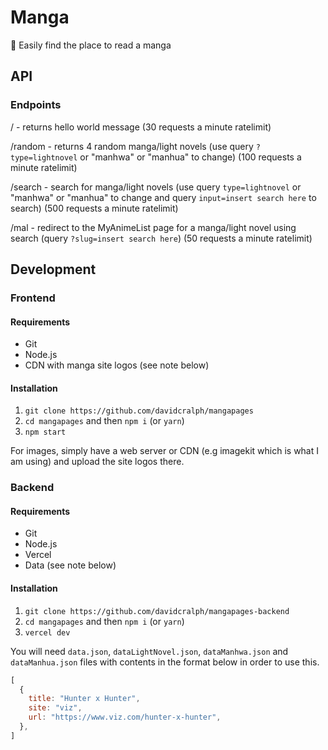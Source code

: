 # Manga
📖 Easily find the place to read a manga

## API
### Endpoints
/ - returns hello world message (30 requests a minute ratelimit)

/random - returns 4 random manga/light novels (use query ``?type=lightnovel`` or "manhwa" or "manhua" to change) (100 requests a minute ratelimit)

/search - search for manga/light novels (use query ``type=lightnovel`` or "manhwa" or "manhua" to change and query ``input=insert search here`` to search) (500 requests a minute ratelimit)

/mal - redirect to the MyAnimeList page for a manga/light novel using search (query ``?slug=insert search here``) (50 requests a minute ratelimit)

## Development
### Frontend
#### Requirements
* Git
* Node.js
* CDN with manga site logos (see note below)

#### Installation
1. ``git clone https://github.com/davidcralph/mangapages``
2. ``cd mangapages`` and then ``npm i`` (or ``yarn``)
3. ``npm start``

For images, simply have a web server or CDN (e.g imagekit which is what I am using) and upload the site logos there.

### Backend
#### Requirements
* Git
* Node.js
* Vercel
* Data (see note below)

#### Installation
1. ``git clone https://github.com/davidcralph/mangapages-backend``
2. ``cd mangapages`` and then ``npm i`` (or ``yarn``)
3. ``vercel dev``

You will need ``data.json``, ``dataLightNovel.json``, ``dataManhwa.json`` and ``dataManhua.json`` files with contents in the format below in order to use this.

```js
[
  {
    title: "Hunter x Hunter",
    site: "viz",
    url: "https://www.viz.com/hunter-x-hunter",
  },
]
```
